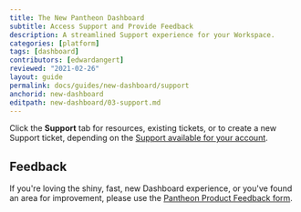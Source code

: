 ```yaml
---
title: The New Pantheon Dashboard
subtitle: Access Support and Provide Feedback
description: A streamlined Support experience for your Workspace.
categories: [platform]
tags: [dashboard]
contributors: [edwardangert]
reviewed: "2021-02-26"
layout: guide
permalink: docs/guides/new-dashboard/support
anchorid: new-dashboard
editpath: new-dashboard/03-support.md
---
```


Click the **Support** tab for resources, existing tickets, or to create a new Support ticket, depending on the [Support available for your account](/support).

## Feedback

If you're loving the shiny, fast, new Dashboard experience, or you've found an area for improvement, please use the [Pantheon Product Feedback form](https://forms.gle/7Ur2kdoYWrAh82ic6).
